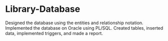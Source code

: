 # Library-Database
Designed the database using the entities and relationship notation.    Implemented the database on Oracle using PL/SQL.  Created tables, inserted data, implemented triggers, and made a report.
